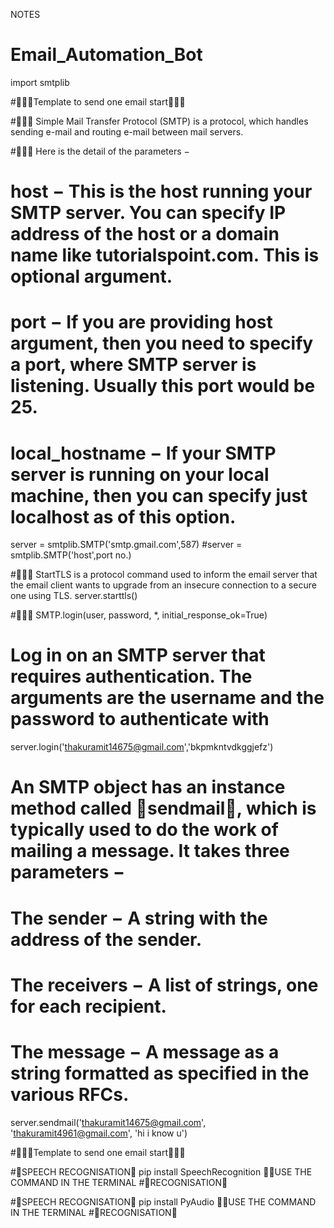NOTES
# Email_Automation_Bot

import smtplib

#🔴🔴🔴Template to send one email start🔴🔴🔴

#📌📌📌 Simple Mail Transfer Protocol (SMTP) is a protocol, which handles sending e-mail and routing e-mail between mail servers.

#📌📌📌 Here is the detail of the parameters −
# host − This is the host running your SMTP server. You can specify IP address of the host or a domain name like tutorialspoint.com. This is optional argument.

# port − If you are providing host argument, then you need to specify a port, where SMTP server is listening. Usually this port would be 25.

# local_hostname − If your SMTP server is running on your local machine, then you can specify just localhost as of this option.
server = smtplib.SMTP('smtp.gmail.com',587)
#server = smtplib.SMTP('host',port no.)

#📌📌📌 StartTLS is a protocol command used to inform the email server that the email client wants to upgrade from an insecure connection to a secure one using TLS.
server.starttls()

#📌📌📌 SMTP.login(user, password, *, initial_response_ok=True)
# Log in on an SMTP server that requires authentication. The arguments are the username and the password to authenticate with

server.login('thakuramit14675@gmail.com','bkpmkntvdkggjefz')

# An SMTP object has an instance method called 🌟sendmail🌟, which is typically used to do the work of mailing a message. It takes three parameters −

# The sender − A string with the address of the sender.

# The receivers − A list of strings, one for each recipient.

# The message − A message as a string formatted as specified in the various RFCs.

server.sendmail('thakuramit14675@gmail.com',
                'thakuramit4961@gmail.com', 'hi i know u')

#🔴🔴🔴Template to send one email start🔴🔴🔴

#🔴SPEECH RECOGNISATION🔴
pip install SpeechRecognition
📌📌USE THE COMMAND IN THE TERMINAL
#🔴RECOGNISATION🔴

#🔴SPEECH RECOGNISATION🔴
pip install PyAudio
📌📌USE THE COMMAND IN THE TERMINAL
#🔴RECOGNISATION🔴

